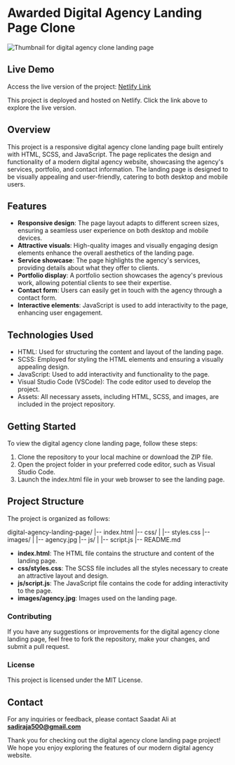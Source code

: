 # Awarded Digital Agency  Landing Page Clone
![Thumbnail for digital agency clone landing page](/assets/img/thumbnail.JPG)

## Live Demo

Access the live version of the project: [Netlify Link](https://saadatdigitalagency.netlify.app/)

This project is deployed and hosted on Netlify. Click the link above to explore the live version.

## Overview
This project is a responsive digital agency clone landing page built entirely with HTML, SCSS, and JavaScript. The page replicates the design and functionality of a modern digital agency website, showcasing the agency's services, portfolio, and contact information. The landing page is designed to be visually appealing and user-friendly, catering to both desktop and mobile users.

## Features
- **Responsive design**: The page layout adapts to different screen sizes, ensuring a seamless user experience on both desktop and mobile devices.
- **Attractive visuals**: High-quality images and visually engaging design elements enhance the overall aesthetics of the landing page.
- **Service showcase**: The page highlights the agency's services, providing details about what they offer to clients.
- **Portfolio display**: A portfolio section showcases the agency's previous work, allowing potential clients to see their expertise.
- **Contact form**: Users can easily get in touch with the agency through a contact form.
- **Interactive elements**: JavaScript is used to add interactivity to the page, enhancing user engagement.

## Technologies Used

- HTML: Used for structuring the content and layout of the landing page.
- SCSS: Employed for styling the HTML elements and ensuring a visually appealing design.
- JavaScript: Used to add interactivity and functionality to the page.
- Visual Studio Code (VSCode): The code editor used to develop the project.
- Assets: All necessary assets, including HTML, SCSS, and images, are included in the project repository.

## Getting Started

To view the digital agency clone landing page, follow these steps:

1. Clone the repository to your local machine or download the ZIP file.
2. Open the project folder in your preferred code editor, such as Visual Studio Code.
3. Launch the index.html file in your web browser to see the landing page.

## Project Structure

The project is organized as follows:

digital-agency-landing-page/
|-- index.html
|-- css/
|   |-- styles.css
|-- images/
|   |-- agency.jpg
|-- js/
|   |-- script.js
|-- README.md

- **index.html**: The HTML file contains the structure and content of the landing page.
- **css/styles.css**: The SCSS file includes all the styles necessary to create an attractive layout and design.
- **js/script.js**: The JavaScript file contains the code for adding interactivity to the page.
- **images/agency.jpg**: Images used on the landing page.

### Contributing
If you have any suggestions or improvements for the digital agency clone landing page, feel free to fork the repository, make your changes, and submit a pull request.

### License
This project is licensed under the MIT License.

## Contact
For any inquiries or feedback, please contact Saadat Ali at **sadiraja500@gmail.com**

Thank you for checking out the digital agency clone landing page project! We hope you enjoy exploring the features of our modern digital agency website.
